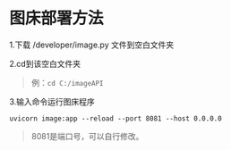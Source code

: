 # 图床部署方法

1.下载 /developer/image.py 文件到空白文件夹



2.cd到该空白文件夹

> 例：`cd C:/imageAPI`&#x20;



3.输入命令运行图床程序

`uvicorn image:app --reload --port 8081 --host 0.0.0.0`

> 8081是端口号，可以自行修改。


